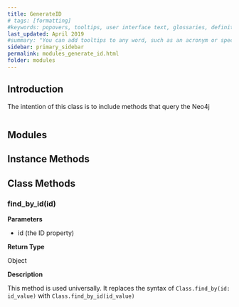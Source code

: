 ```yaml
---
title: GenerateID
# tags: [formatting]
#keywords: popovers, tooltips, user interface text, glossaries, definitions
last_updated: April 2019
#summary: "You can add tooltips to any word, such as an acronym or specialized term. Tooltips work well for glossary definitions, because you don't have to keep repeating the definition, nor do you assume the reader already knows the word's meaning."
sidebar: primary_sidebar
permalink: modules_generate_id.html
folder: modules
---
```


## Introduction

The intention of this class is to include methods that query the Neo4j

```ruby


```

## Modules


## Instance Methods

## Class Methods

### find_by_id(id)

__Parameters__

* id (the ID property)

__Return Type__

Object

__Description__

This method is used universally. It replaces the syntax of `Class.find_by(id: id_value)` with `Class.find_by_id(id_value)`
